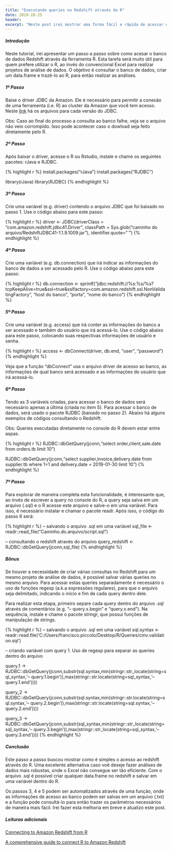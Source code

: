 ```yaml
---
title: "Executando queries no Redshift através do R"
date: 2019-10-25
header:
excerpt: "Neste post irei mostrar uma forma fácil e rápida de acessar o banco de dados Redshift através do R"
---
```


##### Introdução

Neste tutorial, irei apresentar um passo a passo sobre como acesar o
banco de dados Redshift através da ferramenta R. Esta tarefa será muito
útil para quem prefere utilizar o R, ao invés do convencional Excel para
realizar projetos de análise de dados. O objetivo é consultar o banco de
dados, criar um data.frame e trazê-lo ao R, para então realizar as
análises.

##### 1º Passo

Baixe o driver JDBC da Amazon. Ele é necessário para permitir a conexão
de uma ferramenta (i.e. R) ao cluster da Amazon que você tem acesso.
Neste
[link](https://docs.aws.amazon.com/pt_br/redshift/latest/mgmt/configure-jdbc-connection.html#obtain-jdbc-url)
há os arquivos para cada versão do JDBC.

Obs: Caso ao final do processo a consulta ao banco falhe, veja se o
arquivo não veio corrompido. Isso pode acontecer caso o dowload seja
feito diretamente pelo R.

##### 2º Passo

Após baixar o driver, acesse o R ou Rstudio, instale e chame os
seguintes pacotes: rJava e RJDBC.

{% highlight r %} install.packages(“rJava”) install.packages(“RJDBC”)

library(rJava) library(RJDBC) {% endhighlight %}

##### 3º Passo

Crie uma variável (e.g. driver) contendo o arquivo JDBC que foi baixado
no passo 1. Use o código abaixo para este passo:

{% highlight r %} driver &lt;- JDBC(driverClass =
“com.amazon.redshift.jdbc41.Driver”, classPath = Sys.glob(“caminho do
arquivo/RedshiftJDBC41-1.1.9.1009.jar”), identifier.quote=“\`”) {%
endhighlight %}

##### 4º Passo

Crie uma variável (e.g. db.connection) que irá indicar as informações
do banco de dados a ser acessado pelo R. Use o código abaixo para este
passo:

{% highlight r %} db.connection &lt;-
sprintf(“jdbc:redshift://%s:%s/%s?tcpKeepAlive=true&ssl=true&sslfactory=com.amazon.redshift.ssl.NonValidatingFactory”,
“host do banco”, “porta”, “nome do banco”) {% endhighlight %}

##### 5º Passo

Crie uma variável (e.g. access) que irá conter as informações do banco a
ser acessado e também do usuário que irá acessá-lo. Use o código abaixo
para este passo, colocando suas respectivas informações de usuário e
senha.

{% highlight r %} access &lt;- dbConnect(driver, db.end, “user”,
“password”) {% endhighlight %}

Veja que a função “dbConnect” usa o arquivo driver de acesso ao banco,
as informações de qual banco será acessado e as informações do usuário
que irá acessá-lo.

##### 6º Passo

Tendo as 3 variáveis criadas, para acessar o banco de dados será
necessário apenas a última (criada no item 5). Para acessar o banco de
dados, será usado o pacote RJDBC (baixado no passo 2). Abaixo há alguns
exemplos de códigos consultando o Redshift:

Obs: Queries executadas diretamente no console do R devem estar entre
aspas.

{% highlight r %} RJDBC::dbGetQuery(jconn,“select
order,client,sale.date from orders.tb limit 10”)

RJDBC::dbGetQuery(jconn,“select supplier,invoice,delivery.date from
supplier.tb where 1=1 and delivery.date = 2019-01-30 limit 10”) {%
endhighlight %}

##### 7º Passo

Para explorar de maneira completa esta funcionalidade, é interessante
que, ao invés de escrever a query no console do R, a query seja salva em
um arquivo (.sql) e o R acesse este arquivo e salve-o em uma variável.
Para isso, é necessário instalar e chamar o pacote readr. Após isso, o
código do passo 6 será:

{% highlight r %} – salvando o arquivo .sql em uma variável sql\_file
&lt;- readr::read\_file(“Caminho.do.arquivo/script.sql”)

– consultando o redshift através do arquivo query\_redshift &lt;-
RJDBC::dbGetQuery(jconn,sql\_file) {% endhighlight %}

##### Bônus

Se houver a necessidade de criar várias consultas no Redshift para um
mesmo projeto de análise de dados, é possível salvar várias queries no
mesmo arquivo. Para acessar estas queries separadamente é necessário o
uso de funções regexp (a.k.a expressões regulares), para que o arquivo
seja delimitado, indicando o início e fim de cada query dentro dele.

Para realizar esta etapa, primeiro separe cada query dentro do arquivo
.sql através de comentários (e.g. “– query.x.begin” e
“query.x.end”). Na sequência, instale e chame o pacote stringr, que
possui funções de manipulação de strings.

{% highlight r %} – salvando o arquivo .sql em uma variável sql.syntax
&lt;-
readr::read.file(‘C:/Users/francisco.piccolo/Desktop/R/Queries/cmv.validation.sql’)

– criando variável com query 1. Uso de regexp para separar as queries
dentro do arquivo

query.1 ->
RJDBC::dbGetQuery(jconn,substr(sql.syntax,min(stringr::str\_locate(string=sql\_syntax,‘–
query.1.begin’)),max(stringr::str.locate(string=sql\_syntax,‘–
query.1.end’))))

query_2 ->
RJDBC::dbGetQuery(jconn,substr(sql.syntax,min(stringr::str.locate(string=sql.syntax,‘–
query.2.begin’)),max(stringr::str.locate(string=sql.syntax,‘–
query.2.end’))))

query_3 ->
RJDBC::dbGetQuery(jconn,substr(sql_syntax,min(stringr::str_locate(string=sql_syntax,‘–
query.3.begin’)),max(stringr::str_locate(string=sql_syntax,‘–
query.3.end’)))) {% endhighlight %}

##### Conclusão

Este passo a passo buscou mostrar como é simples o acesso ao redshift
através do R. Uma excelente alternativa caso voê deseje fazer análises
de dados mais robustas, onde o Excel não consegue ser tão eficiente. Com
o arquivo .sql é possível criar qualquer data.frame no redshift e salvar
em uma variável dentro do R.

Os passos 3, 4 e 5 podem ser automatizados através de uma função, onde
as informações de acesso ao banco podem ser salvas em um arquivo (.txt)
e a função pode consultá-lo para então trazer os parâmetros necessários
de maneira mais fácil. Irei fazer esta melhoria em breve e atualizo este
post.

##### Leituras adicionais

[Connecting to Amazon Redshift from
R](https://www.progress.com/tutorials/jdbc/connecting-to-amazon-redshift-from-r-via-jdbc-driver)

[A comprehensive guide to connect R to Amazon
Redshift](https://www.r-bloggers.com/a-comprehensive-guide-to-connect-r-to-amazon-redshift/)
